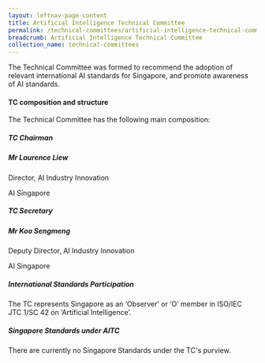 ```yaml
---
layout: leftnav-page-content
title: Artificial Intelligence Technical Committee
permalink: /technical-committees/artificial-intelligence-technical-committee/
breadcrumb: Artificial Intelligence Technical Committee
collection_name: technical-committees
---
```


The Technical Committee was formed to recommend the adoption of relevant international AI standards for Singapore, and promote awareness of AI standards.

#### TC composition and structure
The Technical Committee has the following main composition:

##### TC Chairman

##### Mr Laurence Liew
Director, AI Industry Innovation

AI Singapore

##### TC Secretary

##### Mr Koo Sengmeng
Deputy Director, AI Industry Innovation

AI Singapore


##### International Standards Participation
The TC represents Singapore as an ‘Observer’ or ‘O’ member in ISO/IEC JTC 1/SC 42 on ‘Artificial Intelligence’.

##### Singapore Standards under AITC
There are currently no Singapore Standards under the TC's purview.
